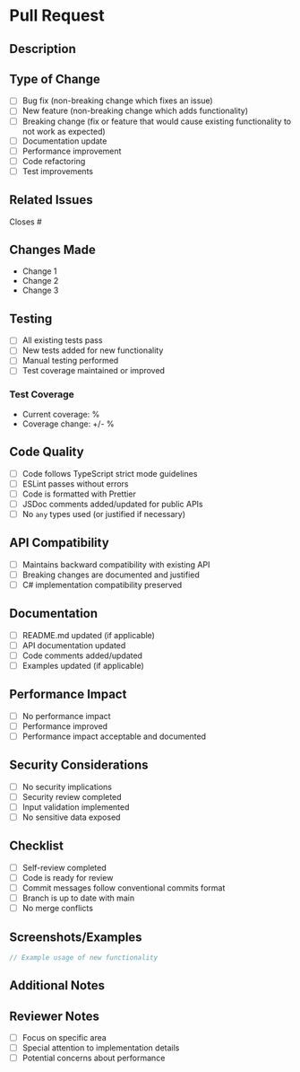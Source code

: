 # Pull Request

## Description

<!-- Provide a brief description of the changes in this PR -->

## Type of Change

<!-- Mark the relevant option with an "x" -->

- [ ] Bug fix (non-breaking change which fixes an issue)
- [ ] New feature (non-breaking change which adds functionality)
- [ ] Breaking change (fix or feature that would cause existing functionality to not work as expected)
- [ ] Documentation update
- [ ] Performance improvement
- [ ] Code refactoring
- [ ] Test improvements

## Related Issues

<!-- Link any related issues using "Closes #123" or "Fixes #123" -->

Closes #

## Changes Made

<!-- Describe the specific changes made in this PR -->

- Change 1
- Change 2
- Change 3

## Testing

<!-- Describe the tests you ran to verify your changes -->

- [ ] All existing tests pass
- [ ] New tests added for new functionality
- [ ] Manual testing performed
- [ ] Test coverage maintained or improved

### Test Coverage

<!-- If applicable, include test coverage information -->

- Current coverage: %
- Coverage change: +/- %

## Code Quality

<!-- Confirm code quality standards are met -->

- [ ] Code follows TypeScript strict mode guidelines
- [ ] ESLint passes without errors
- [ ] Code is formatted with Prettier
- [ ] JSDoc comments added/updated for public APIs
- [ ] No `any` types used (or justified if necessary)

## API Compatibility

<!-- For changes affecting public APIs -->

- [ ] Maintains backward compatibility with existing API
- [ ] Breaking changes are documented and justified
- [ ] C# implementation compatibility preserved

## Documentation

<!-- Confirm documentation is updated -->

- [ ] README.md updated (if applicable)
- [ ] API documentation updated
- [ ] Code comments added/updated
- [ ] Examples updated (if applicable)

## Performance Impact

<!-- Describe any performance implications -->

- [ ] No performance impact
- [ ] Performance improved
- [ ] Performance impact acceptable and documented

## Security Considerations

<!-- Address any security implications -->

- [ ] No security implications
- [ ] Security review completed
- [ ] Input validation implemented
- [ ] No sensitive data exposed

## Checklist

<!-- Final verification before submitting -->

- [ ] Self-review completed
- [ ] Code is ready for review
- [ ] Commit messages follow conventional commits format
- [ ] Branch is up to date with main
- [ ] No merge conflicts

## Screenshots/Examples

<!-- If applicable, add screenshots or code examples demonstrating the changes -->

```typescript
// Example usage of new functionality
```

## Additional Notes

<!-- Any additional information reviewers should know -->

## Reviewer Notes

<!-- For maintainers: any specific areas to focus review on -->

- [ ] Focus on specific area
- [ ] Special attention to implementation details
- [ ] Potential concerns about performance
